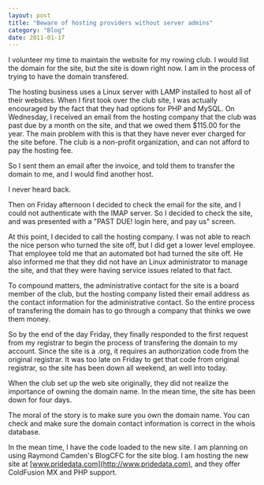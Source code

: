```yaml
---
layout: post
title: "Beware of hosting providers without server admins"
category: "Blog"
date: 2011-01-17
---
```



I volunteer my time to maintain the website for my rowing club. I would list the domain for the site, but the site is down right now. I am in the process of trying to have the domain transfered.

The hosting business uses a Linux server with LAMP installed to host all of their websites. When I first took over the club site, I was actually encouraged by the fact that they had options for PHP and MySQL. On Wednesday, I received an email from the hosting company that the club was past due by a month on the site, and that we owed them $115.00 for the year. The main problem with this is that they have never ever charged for the site before. The club is a non-profit organization, and can not afford to pay the hosting fee. 

So I sent them an email after the invoice, and told them to transfer the domain to me, and I would find another host.

I never heard back.

Then on Friday afternoon I decided to check the email for the site, and I could not authenticate with the IMAP server. So I decided to check the site, and was presented with a "PAST DUE! login here, and pay us" screen.

At this point, I decided to call the hosting company. I was not able to reach the nice person who turned the site off, but I did get a lower level employee. That employee told me that an automated bot had turned the site off. He also informed me that they did not have an Linux administrator to manage the site, and that they were having service issues related to that fact.

To compound matters, the administrative contact for the site is a board member of the club, but the hosting company listed their email address as the contact information for the administrative contact. So the entire process of transfering the domain has to go through a company that thinks we owe them money.

So by the end of the day Friday, they finally responded to the first request from my registrar to begin the process of transfering the domain to my account. Since the site is a .org, it requires an authorization code from the original registrar. It was too late on Friday to get that code from original registrar, so the site has been down all weekend, an well into today.

When the club set up the web site originally, they did not realize the importance of owning the domain name. In the mean time, the site has been down for four days.

The moral of the story is to make sure you own the domain name. You can check and make sure the domain contact information is correct in the whois database. 

In the mean time, I have the code loaded to the new site. I am planning on using Raymond Camden's BlogCFC for the site blog. I am hosting the new site at [www.pridedata.com](http://www.pridedata.com), and they offer ColdFusion MX and PHP support.